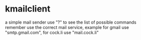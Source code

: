 # kmailclient
a simple mail sender
use "?" to see the list of possible commands
remember use the correct mail service, example for gmail use "smtp.gmail.com", for cock.li use "mail.cock.li"

